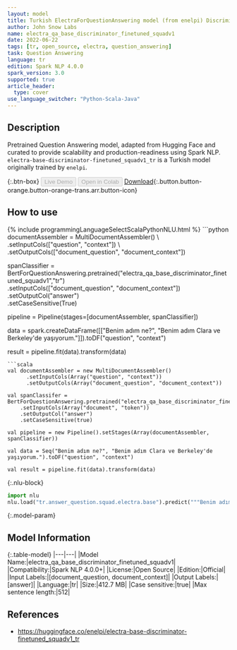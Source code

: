 ```yaml
---
layout: model
title: Turkish ElectraForQuestionAnswering model (from enelpi) Discriminator Version-1
author: John Snow Labs
name: electra_qa_base_discriminator_finetuned_squadv1
date: 2022-06-22
tags: [tr, open_source, electra, question_answering]
task: Question Answering
language: tr
edition: Spark NLP 4.0.0
spark_version: 3.0
supported: true
article_header:
  type: cover
use_language_switcher: "Python-Scala-Java"
---
```


## Description

Pretrained Question Answering model, adapted from Hugging Face and curated to provide scalability and production-readiness using Spark NLP. `electra-base-discriminator-finetuned_squadv1_tr` is a Turkish model originally trained by `enelpi`.

{:.btn-box}
<button class="button button-orange" disabled>Live Demo</button>
<button class="button button-orange" disabled>Open in Colab</button>
[Download](https://s3.amazonaws.com/auxdata.johnsnowlabs.com/public/models/electra_qa_base_discriminator_finetuned_squadv1_tr_4.0.0_3.0_1655920559958.zip){:.button.button-orange.button-orange-trans.arr.button-icon}

## How to use



<div class="tabs-box" markdown="1">
{% include programmingLanguageSelectScalaPythonNLU.html %}
```python
documentAssembler = MultiDocumentAssembler() \
    .setInputCols(["question", "context"]) \
    .setOutputCols(["document_question", "document_context"])

spanClassifier = BertForQuestionAnswering.pretrained("electra_qa_base_discriminator_finetuned_squadv1","tr") \
    .setInputCols(["document_question", "document_context"]) \
    .setOutputCol("answer")\
    .setCaseSensitive(True)
    
pipeline = Pipeline(stages=[documentAssembler, spanClassifier])

data = spark.createDataFrame([["Benim adım ne?", "Benim adım Clara ve Berkeley'de yaşıyorum."]]).toDF("question", "context")

result = pipeline.fit(data).transform(data)
```
```scala
val documentAssembler = new MultiDocumentAssembler() 
      .setInputCols(Array("question", "context")) 
      .setOutputCols(Array("document_question", "document_context"))
 
val spanClassifer = BertForQuestionAnswering.pretrained("electra_qa_base_discriminator_finetuned_squadv1","tr") 
    .setInputCols(Array("document", "token")) 
    .setOutputCol("answer")
    .setCaseSensitive(true)

val pipeline = new Pipeline().setStages(Array(documentAssembler, spanClassifier))

val data = Seq("Benim adım ne?", "Benim adım Clara ve Berkeley'de yaşıyorum.").toDF("question", "context")

val result = pipeline.fit(data).transform(data)
```


{:.nlu-block}
```python
import nlu
nlu.load("tr.answer_question.squad.electra.base").predict("""Benim adım ne?|||"Benim adım Clara ve Berkeley'de yaşıyorum.""")
```

</div>

{:.model-param}
## Model Information

{:.table-model}
|---|---|
|Model Name:|electra_qa_base_discriminator_finetuned_squadv1|
|Compatibility:|Spark NLP 4.0.0+|
|License:|Open Source|
|Edition:|Official|
|Input Labels:|[document_question, document_context]|
|Output Labels:|[answer]|
|Language:|tr|
|Size:|412.7 MB|
|Case sensitive:|true|
|Max sentence length:|512|

## References

- https://huggingface.co/enelpi/electra-base-discriminator-finetuned_squadv1_tr